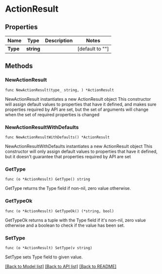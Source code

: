# ActionResult

## Properties

Name | Type | Description | Notes
------------ | ------------- | ------------- | -------------
**Type** | **string** |  | [default to ""]

## Methods

### NewActionResult

`func NewActionResult(type_ string, ) *ActionResult`

NewActionResult instantiates a new ActionResult object
This constructor will assign default values to properties that have it defined,
and makes sure properties required by API are set, but the set of arguments
will change when the set of required properties is changed

### NewActionResultWithDefaults

`func NewActionResultWithDefaults() *ActionResult`

NewActionResultWithDefaults instantiates a new ActionResult object
This constructor will only assign default values to properties that have it defined,
but it doesn't guarantee that properties required by API are set

### GetType

`func (o *ActionResult) GetType() string`

GetType returns the Type field if non-nil, zero value otherwise.

### GetTypeOk

`func (o *ActionResult) GetTypeOk() (*string, bool)`

GetTypeOk returns a tuple with the Type field if it's non-nil, zero value otherwise
and a boolean to check if the value has been set.

### SetType

`func (o *ActionResult) SetType(v string)`

SetType sets Type field to given value.



[[Back to Model list]](../README.md#documentation-for-models) [[Back to API list]](../README.md#documentation-for-api-endpoints) [[Back to README]](../README.md)


